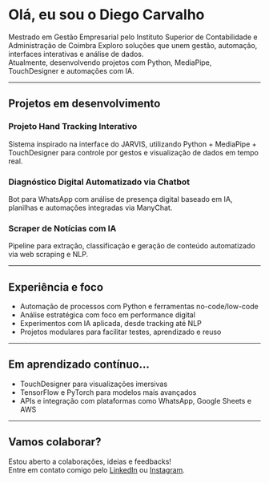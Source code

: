 # Olá, eu sou o Diego Carvalho

Mestrado em Gestão Empresarial pelo Instituto Superior de Contabilidade e Administração de Coimbra
Exploro soluções que unem gestão, automação, interfaces interativas e análise de dados.  
Atualmente, desenvolvendo projetos com Python, MediaPipe, TouchDesigner e automações com IA.

---

## Projetos em desenvolvimento

### Projeto Hand Tracking Interativo
Sistema inspirado na interface do JARVIS, utilizando Python + MediaPipe + TouchDesigner para controle por gestos e visualização de dados em tempo real.

### Diagnóstico Digital Automatizado via Chatbot
Bot para WhatsApp com análise de presença digital baseado em IA, planilhas e automações integradas via ManyChat.

### Scraper de Notícias com IA  
Pipeline para extração, classificação e geração de conteúdo automatizado via web scraping e NLP.

---

## Experiência e foco

- Automação de processos com Python e ferramentas no-code/low-code  
- Análise estratégica com foco em performance digital  
- Experimentos com IA aplicada, desde tracking até NLP  
- Projetos modulares para facilitar testes, aprendizado e reuso

---

## Em aprendizado contínuo...

- TouchDesigner para visualizações imersivas  
- TensorFlow e PyTorch para modelos mais avançados  
- APIs e integração com plataformas como WhatsApp, Google Sheets e AWS

---

## Vamos colaborar?

Estou aberto a colaborações, ideias e feedbacks!  
Entre em contato comigo pelo [LinkedIn](https://www.linkedin.com/in/diego-carvalho-me/) ou [Instagram](https://www.instagram.com/diegocarvalho.me).

